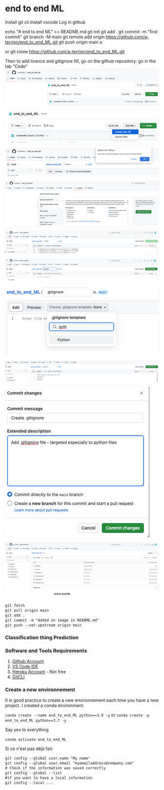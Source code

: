 # end to end ML

Install git cli
Install vscode
Log in github



echo "# end to end ML" >> README.md
git init
git add .
git commit -m "first commit"
git branch -M main
git remote add origin https://github.com/a-terrien/end_to_end_ML.git
git push origin main
a

or git clone https://github.com/a-terrien/end_to_end_ML.git

Then to add licence and gitignore fill, go on the github repository:
go in the tab "Code"
![README_1](image/README_1.png)

![README_2](image/README_2.png)

![README_3](image/README_3.png)

![README_4](image/README_4.png)

![README_5](image/README_5.png)

![README_6](image/README_6.png)

![README_7](image/README_7.png)

![README_8](image/README_8.png)

![README_9](image/README_9.png)

![README_10](image/README_10.png)


```
git fetch
git pull origin main 
git add .
git commit -m "Added an image in README.md"
git push --set-upstream origin main 
```

### Classification thing Prediction 

### Software and Tools Requirements
1. [Github Account](https://github.com)
2. [VS Code IDE](https://code.visualstudio.com/)
3. [Heroku Account](https://heroku.com) - Not free
4. [GitCLI](https://git-scm.com/book/en/v2/Getting-Started-The-Command-Line)

### Create a new environnement

It is good practice to create a new environnement each time you have a new project.
I created a conda environment. 

`conda create --name end_to_end_ML python==3.9 -y`
or
`conda create -p end_to_end_ML python==3.7 -y`

Say yes to everything

`conda activate end_to_end_ML`

Si ce n'est pas déjà fait: 
```
git config --global user.name "My name"
git config --global user.email "myemailaddress@company.com"
# Check if the information was saved correctly
git config`--global --list
#if you want to have a local information
git config --local ...
```

